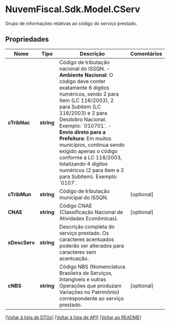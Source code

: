 # NuvemFiscal.Sdk.Model.CServ
Grupo de informações relativas ao código do serviço prestado.

## Propriedades

Nome | Tipo | Descrição | Comentários
------------ | ------------- | ------------- | -------------
**cTribNac** | **string** | Código de tributação nacional do ISSQN.  - **Ambiente Nacional**: O código deve conter exatamente 6 dígitos numéricos, sendo 2 para Item (LC 116/2003), 2 para Subitem (LC 116/2003) e 2 para Desdobro Nacional. Exemplo: &#x60;010701&#x60;.  - **Envio direto para a Prefeitura**: Em muitos municípios, continua sendo exigido apenas o código conforme a LC 116/2003, totalizando 4 dígitos numéricos (2 para Item e 2 para Subitem). Exemplo: &#x60;0107&#x60;. | 
**cTribMun** | **string** | Código de tributação municipal do ISSQN. | [optional] 
**CNAE** | **string** | Código CNAE (Classificação Nacional de Atividades Econômicas). | [optional] 
**xDescServ** | **string** | Descrição completa do serviço prestado.    Os caracteres acentuados poderão ser alterados para caracteres sem acentuação. | 
**cNBS** | **string** | Código NBS (Nomenclatura Brasileira de Serviços, Intangíveis e outras Operações que produzam Variações no Patrimônio) correspondente ao serviço prestado. | [optional] 

[[Voltar à lista de DTOs]](../README.md#documentation-for-models) [[Voltar à lista de API]](../README.md#documentation-for-api-endpoints) [[Voltar ao README]](../README.md)

